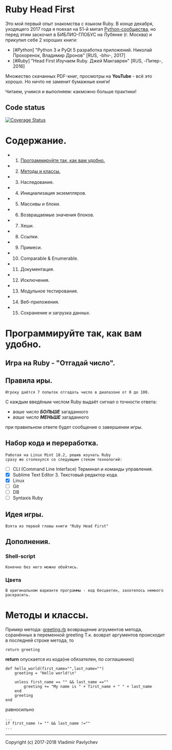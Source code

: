 Ruby Head First
====================
 
 Это мой первый опыт знакомства с языком Ruby. В конце декабря, уходящего 2017 года я поехал на 51-й митап [Python-сообщества](http://www.moscowpython.ru/), но перед этим заскочил в БИБЛИО-ГЛОБУС на Лубянке (г. Москва) и прикупил себе 2 хороших книги:
 - [_#Python_] "Python 3 и PyQt 5 разработка приложений. Николай Прохоренок, Владимир Дронов" [RUS, -bhv-, 2017]
 - [_#Ruby_] "Head First Изучаем Ruby. Джей Макгаврен" [RUS, -Питер-, 2016]

Множество скачанных PDF-книг, просмотры на **YouTube** - всё это хорошо. Но ничто не заменит бумажные книги!

Читаем, учимся и выполняем: какможно больше практики!


Code status
---------------
[![Coverage Status](https://coveralls.io/repos/github/KeyJoo/HeadFirstRuby/badge.svg?branch=master)](https://coveralls.io/github/KeyJoo/HeadFirstRuby?branch=master)


Содержание.
===============
- 01. [Программируйте так, как вам удобно.](#chapter-01)
- 02. [Методы и классы.](#chapter-02)
- 03. Наследование.
- 04. Инициализация экземпляров.
- 05. Массивы и блоки.
- 06. Возвращаемые значения блоков.
- 07. Хеши.
- 08. Ссылки.
- 09. Примеси.
- 10. Comparable & Enumerable.
- 11. Документация.
- 12. Исключения.
- 13. Модульное тестирование.
- 14. Веб-приложения.
- 15. Сохранение и загрузка данных.

<a name="chapter-01"></a>
Программируйте так, как вам удобно.
============================================

Игра на Ruby - "Отгадай число".
-----------------------------------

## Правила иры.

	Игроку даётся 7 попыток отгадать число в диапазоне от 0 до 100.

С каждым введёным числом Ruby выдаёт сигнал о точности ответа:
- _ваше число **БОЛЬШЕ**_ загаданного 
- _ваше число **МЕНЬШЕ**_ загаданного

при правильном ответе будет сообщение о завершении игры.


## Набор кода и переработка.

	Работая на Linux Mint 18.2, решив изучать Ruby 
	сразу же столкнулся со следующим стеком технологий:

- [ ] CLI (Command Line Interface) Терминал и команды управления.
- [x] Sublime Text Editor 3. Текстовый редактор кода.
- [x] Linux
- [ ] Git
- [ ] DB 
- [ ] Syntaxis Ruby

## Идея игры.

	Взята из первой главы книги "Ruby Head First"

## Дополнения.

### Shell-script

	Конечно без него можно обойтись.

### Цвета

	В оригинальном варианте программы - код бесцветен, захотелось немного раскрасить.


<a name="chapter-02"></a>
Методы и классы.
=====================

Пример метода: [greeting.rb](../examples/greeting.rb) возвращение агрументов метода, соранённых в переменной greeting
	Т.к. возврат аргументов происходит в последней строке метода, то 
```
return greeting
```
**return** опускается из кода(не обязателен, по соглашению)

```
def hello_world(first_name="",last_name="")
	greeting = "Hello world!\n" 
	
	unless first_name == "" && last_name ==""
		greeting += "My name is " + first_name + " " + last_name 
	end
	greeting
end
```

равносильно
```
...
if first_name != "" && last_name !=""
...
```




------------------------------------------------

Copyright (c) 2017-2018 Vladimir Pavlychev